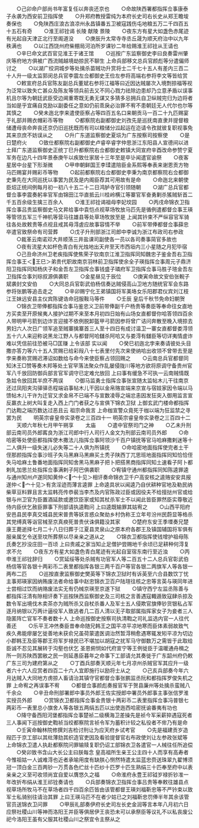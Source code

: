 <!-- { "loadSidebar": true } -->
　　○己卯命户部尚书年富复任以奔丧还京也
　　○命故陕西署都指挥佥事康泰子永袭为西安前卫指挥使
　　○升郑府教授雷纯为本府长史司右长史从郑王瞻埈奏保也
　　○免陕西庄浪古浪凉州永昌镇番五卫被寇践伤屯地粮五万二千四百五十五石有奇
　　○淮王祁铨谒  长陵  献陵  景陵
　　○夜东方有星大如盏色赤尾迹有光起自天津正北行至阁道没
　　○庚辰升太常寺寺丞丘晟为顺天府治中以九年秩满也
　　○以江西饶州府柴棚局河泊所岁课钞二年给赐淮王祁铨从王请也
　　○辛巳命文武百官见淮王于诸王馆
　　○巡按广东监察御史李曰良奏雷州肇庆等府地方俱被广西流贼越境劫掠民不聊生  上命兵部移文总兵官颜彪等分遣偏师讨之
　　○以湖广绞洞城步等处擒杀苗贼功升赏将士二千七十五人有差内三百二十人升一级太监郭闵总兵官李震左佥都御史王俭左参将高端右参将李文等皆给赏
　　○敕宣府总兵官陈友副总兵董斌右参将江福等曰近因达贼屡次入境剽掠福等视为泛常以致失亡甚众及陈友等领兵前去又不同心戮力祛除边患却乃立意矛盾以误事机且尔等为朝廷武臣受边阃重寄既无勇无谋又多猜多忌拥兵自卫纵贼完归为边将者当如是乎宜痛自克励以副委任之意如仍前乖戾必治罪不宥不患朝廷无人代尔也尔等其慎之
　　○癸未迤北孛来遣使臣察占等四百五名口来朝贡马一百二十九匹赐宴于礼部并赐衣帽彩币等物
　　○都察院右副都御史刘孜先是巡抚南直隶并提督粮储遭母丧命奔丧还京仍旧巡抚既而有司以粮储分泒起运在迩请令孜就彼复职视事免其来京庶不妨误从之
　　○升广东道监察御史夏埙为广东按察司按察使
　　○是日楚府火
　　○致仕都察院右副都御史卢睿卒睿字仲思浙江东阳县人宣德间以进士拜广东道监察御史正统丁巳升都察院右佥都御史敕镇大同宣府辛酉改命参赞宁夏军务在边凡十四年景泰庚午以疾致仕家居十三年至是卒讣闻遣官谕祭
　　○夜客星居中台星下形渐微
　　○甲申朝鲜国王李瑈遣陪臣金系熙等奉表来谢恩贡方物马匹赐宴并赐彩币等物
　　○起前都察院右佥都御史李秉为南京都察院右佥都御史秉先在大同巡抚以事罢为民及是内阁臣荐其可用故有是命
　　○命迤北来朝使臣炤正统间例每月初一初八十五二十二日鸿胪寺官引领随朝
　　○湖广总兵官都督佥事李震奏躬率官军由锦田江华直抵云川桂岭横江等寨官军奋勇剿杀猺贼斩首二千五百余级生擒三百余人
　　○淮王祁铨谒祖母李妃坟园
　　○丙戌命锦衣卫指挥佥事吕贵监察御史马文昇给事中袁恺点视草场牧放马匹先是循例遣都督佥事王瑛等管领五军三千神机等营马往雄县等处草场牧放至是  上闻其钤束不严纵容官军骑往各处故敕贵等点视且戒其毋淂虗应故事容情不举
　　○前军带俸都督佥事薛忠卒遣官致祭命有司营葬
　　○戊子升刑部浙江司郎中李诚为浙江布政司右参政
　　○裁革云南诺邓大井顺荡三井盐课司副使各一员以各司奏事简官多故也
　　○夜有流星大如杯色青白有光烛地出天弁至天市西垣内三小星随之月犯毕宿
　　○己丑命济州卫老疾指挥使焦荣子钦南京江淮卫指挥同知魏忠子鉴金吾右卫指挥佥事王＜王巳＞弟贵代职故南京羽林前卫指挥使余全子瑛指挥佥事周元子鼎济阳卫指挥同知杨庆子和金吾左卫指挥佥事钱盛子璘府军卫指挥佥事马胜子瑄金吾左卫指挥佥事刘琮叔源俱袭职
　　○金星昼见于辰位
　　○庚寅命故文安伯张輗子斌袭封文安伯
　　○大同总兵官彰武伯杨信奏达贼侵高山卫地方随统官军会东路参将张鹏等追击走之
　　○辛卯赐宁化王弟镇国将军美垎女乐阳郡君仪宾刘江枝江王妹远安县主仪宾陈键诰命冠服鞍马等件
　　○壬辰  皇后千秋节免命妇朝贺
　　○锦衣卫带俸都指挥佥事马鉴忠义卫前带俸副千户杨贵等奏臣等奉命往女直地方买卖至开原候夷人接护过期不来至本月初四日始有山场女直都督你哈答领四百余人带明甲弓箭到边诈言迎接不依例脱卸盔甲弓箭因参将曾广诘问奔散至晚入境掠去男妇六人次日广领军追至贼寨擒寨首三人至十四日有成讨温卫一寨女直都督娄淂领五十六人来迎称说黑龙江野人与都督阿哈讎杀阿哈又与娄淂有讎臣等切详夷情虗诈难以凭信前往恐被马□匡赚  上令该部  实以闻
　　○癸巳初迤北孛来奏请彼处头目撒亦答力等六十五人赏赐已给彩叚八十七表里付先次来使纳哈出收领不曾带去至是孛来奏称赏赐迟滞诏如数给与命今来使臣察占领回赐之
　　○云南总兵官都督同知沐王□赞等奏木邦等处土官罕落法聚众作乱屡侵陇川等地方欲将原调守备贵州官军八千放回防御兵部言官军调守已定难允放回  上曰事有缓急不可执一云南贼情既急姑令放回其半庶不两误
　　○御马监勇士指挥佥事张宣随太监帖木儿干往南京还过凤阳夹沟驿驿丞程端谄事帖木儿干因以金帛赂宣端来京宣与宿妓家因令端以马馈帖木儿干许为迁官又求金帛不已端不与宣数凌辱之端忿恚因发狂突入御用监言宣反羸衣上树大叫复走入西上门门者获之与宣俱下锦衣卫狱  上御玄武门楼命都指挥门达鞫之端历数达过恶且云  祖宗命我言  上命枷宣警众竟死于枷以端为狂监禁之寻罢为民
　　明英宗睿皇帝实录卷之三百四十一
明英宗睿皇帝实录卷之三百四十二
　　天顺六年秋七月甲午朔享
　　太庙
　　○遣中官祭司门之神
　　○乙未升刑部云南司员外郎寗良为浙江司郎中行人司行人金文为刑部云南司员外郎
　　○命哈密等处使臣都指挥使木撒法儿指挥佥事阿领沙千百户镇抚等官马哈麻撒剌迷等十二人俱升一级失迷儿必失等二十人俱为所镇抚
　　○命哈密地面指挥使完者土干侄那颜指挥佥事沙班子失马黑麻马黑麻买土秃子陕西丁兀思班地面指挥同知恰恰侄失马哈麻土鲁番地面指挥同知舍黑马黑麻子把卜把搭黑商指挥同知土速看子阿卜都剌癿加思兰处指挥佥事满剌子阿巴俱袭职
　　○宥镇守通州都指挥同知陈逵罪逵与通州知州卢遂同知黄仲＜宀十见＞相讦奏命锦衣卫千户高安核之逵赂安安具报遂仲＜宀十见＞有贪淫迹而薄言逵罪  上命逵具状以闻逵乃自伏耕种官地及勒民纳柴草豆料罪且言太监韩亮传恭裴当李杰及内官陈政过臣或因役夫不给擅挞州官或给银与州卫官为臣置酒延款或邀饮臣家或知其杖杀军士不以闻此皆臣罪然臣实尊敬近侍内臣伏乞赦臣罪事下刑部请执逵鞫问  上曰逵既输罪其姑宥之
　　○山西平阳府安邑县民李真交城县民宋普贵等妖言惑众聚劫乡村伪称王立年号汾州民蔚显等格杀其党缚真等诣官械至京真瘐死普贵伏诛俱籍没其家
　　○楚府东安王季塛奏兄楚康王薨逝择七月二十八日归葬于江夏县灵泉山之原本府各郡王及镇国辅国将军俱有服亲属乞令送至坟所葬祭以尽亲亲之道从之
　　○锦衣卫都指挥使钱增护祖母陈氏奏乞抄没庄田一百顷  上曰贵戚之家当知止足僧护尝赐地千余顷已足耕种何淂复求不允
　　○夜东方有星大如盏色青白尾迹有光起自室宿东南行至近浊
　　○丙申淮王祁铨辞归
　　○赏延绥等处杀贼有功官军人等二百五十二人总兵官彰武伯杨信等官各银十两彩币二表里都指挥各银三两千百户等官各银二两旗军人等各银一两布二匹
　　○巡按直隶监察御史樊英等下锦衣卫狱时有诉英至六合县数饮丁忧主事郑瑛家因纳贿废法者命给事中赵忠锦衣卫百户陆瑄往核之忠等言英与瑛同年进士尝相过饮而纳赂废法实无有仍械京瑛至京遂下狱
　　○镇守西宁左监丞陈善与都指挥汪清有隙相讦奏下巡按陕西监察御史及三司核之言善遇寇輙遁致寇肆杀掠及数令军出境伐木卖茶亦为贼所杀又自杖杀番人及军士五人侵欺官旗俸钞货银私占军逐月纳银以万两计逼役军人致逃者几二百人清以无子取部属指挥家女子为妾者三人隐匿阵亡官军不奏者数十人  上命巡按御史按察司执清鞫之司礼监选内官一人往代善还
　　○乐平王冲烋奏臣昔奉命随兄韩王之国平凉平凉地寒而臣体素弱故致气疾久弗能瘳屡乞徙善地未获俞兄虽荷蒙遣医调治然暂淂稍愈遇寒辄发矧平凉为切边小郡韩王及臣等郡王将军岁禄民已不堪加以胡寇之扰军马守御数万之需皆于此取给臣诚不忍见其展转于沟壑也伏乞  圣恩俯悯如代府宣宁等王例徙臣于温暖通舟楫之所一则苏陕西罢敝之民一则延愚臣暮年之命事下工部请允其奏徙于广东韶州府仍敕广东三司为建府第从之
　　○丁酉兵部奏天顺元年七月凉州杀贼官军其应升一级者六十六人应赏者四百二十六人宜即施行以励将士从之
　　○己亥兵部奏今年六月达贼入大同地方虏掠人畜请治其镇守官都督佥事张鹏监丞阮和都指挥罗俊失机之罪  上命宥之再误事不宥
　　○都督佥事颜彪奏报官军于贺县廉州等处擒杀蛮贼八千余众
　　○辛丑命刑部署郎中事员外郎王佐实授郎中署员外郎事主事张信罗淮实授员外郎
　　○赏锦衣卫都指挥佥事金贵银十两彩币二表里指挥佥事冯普银七两彩币一表里总小旗舍人等各银五两绢五匹以出使迤西哈密抚谕番夷有功也
　　○降守备西阳河堡都指挥佥事楚祯二级横海卫差操先是祯今军采薪猝遇寇死者三人事闻下巡按御史鞫祯当绞都察院言祯令军为蓄积计较之私役者不侔乃有是命
　　○壬寅命翰林院修撰刘吉检讨刑让为应天府乡试考官
　　○先是福建贡岁造叚匹于京工部以其纰薄劾其织造官吏因及看验提督官右布政使刘让左参政张斌等  上命锦衣卫遣人执赴都察院问罪输赎复职仍诏工部锦衣卫各遣官一人械往任所追偿
　　○癸卯致书含山大长公主曰朕每念  皇高祖所生亲王公主四十人而享有高寿者今惟祖姑一人诚难淂也近者承喻用度有缺朕心恻然特遣太监蓝忠赍送珠翠九翟博须冠一顶白金三百两钞一万贯各色纻丝十匹纱十匹罗十匹生熟绢三十匹奉至府中以表亲亲之义至可收领尚宜自爱以膺悠久之福
　　○命淮府永豊王祁钺岁禄折钞准一年改折布绢从淮王祁铨奏请也
　　○兵部奏锦衣卫指挥佥事吕贵等奉敕往雄县点视草场所牧马不在草场者四千四百余匹皆由该管都督王瑛刘福靳忠等不严钤束以致军士私骑别往请治其罪  上曰王瑛马匹不在者少姑已之刘福靳忠罚俸半年其余该管官员送锦衣卫问罪
　　○甲辰礼部奏伊府长史司左长史金润等言本年八月初六日应祭社稷山川等神而洛阳王并臣等俱居伊王丧恐未可以承祭臣等议礼不以私丧废公祀今洛阳王虽有父服其社稷山川之祭宜令主祭从之
